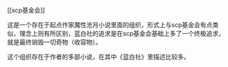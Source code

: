 [[scp基金会]]

这是一个存在于起点作家魔性沧月小说里面的组织，形式上与scp基金会有点类似，理念上则有所区别，蓝白社的追求是在scp基金会基础上多了一个终极追求，就是最终销毁一切奇物（收容物）。

这个组织存在于作者的多部小说，在其中《蓝白社》里描述比较多。